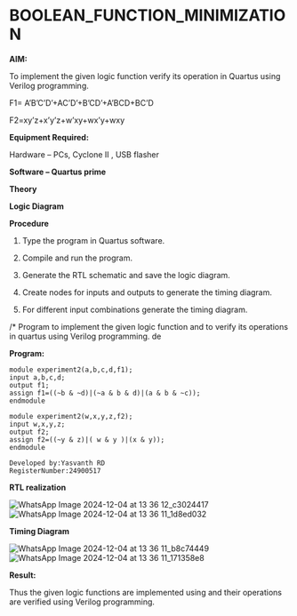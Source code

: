 # BOOLEAN_FUNCTION_MINIMIZATION

**AIM:**

To implement the given logic function verify its operation in Quartus using Verilog programming.

F1= A’B’C’D’+AC’D’+B’CD’+A’BCD+BC’D 

F2=xy’z+x’y’z+w’xy+wx’y+wxy

**Equipment Required:**

Hardware – PCs, Cyclone II , USB flasher

**Software – Quartus prime**

**Theory**

**Logic Diagram**

**Procedure**

1.	Type the program in Quartus software.

2.	Compile and run the program.

3.	Generate the RTL schematic and save the logic diagram.

4.	Create nodes for inputs and outputs to generate the timing diagram.

5.	For different input combinations generate the timing diagram.

/* Program to implement the given logic function and to verify its operations in quartus using Verilog programming. 
de

**Program:**
```
module experiment2(a,b,c,d,f1);
input a,b,c,d;
output f1;
assign f1=((~b & ~d)|(~a & b & d)|(a & b & ~c));
endmodule

module experiment2(w,x,y,z,f2);
input w,x,y,z;
output f2;
assign f2=((~y & z)|( w & y )|(x & y));
endmodule

Developed by:Yasvanth RD
RegisterNumber:24900517

```

**RTL realization**

![WhatsApp Image 2024-12-04 at 13 36 12_c3024417](https://github.com/user-attachments/assets/b97693dc-765a-42d6-98ce-9c97896888c8)
![WhatsApp Image 2024-12-04 at 13 36 11_1d8ed032](https://github.com/user-attachments/assets/a16fe9fe-8008-4254-bdc3-0a966d29c13c)



**Timing Diagram**

![WhatsApp Image 2024-12-04 at 13 36 11_b8c74449](https://github.com/user-attachments/assets/c98052de-b062-4d7d-921c-abcdddb1d736)
![WhatsApp Image 2024-12-04 at 13 36 11_171358e8](https://github.com/user-attachments/assets/38f29ad5-9485-4f7d-b049-6dbf849203bf)

**Result:**

Thus the given logic functions are implemented using and their operations are verified using Verilog programming.

